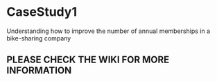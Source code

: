 # CaseStudy1
Understanding how to improve the number of annual memberships in a bike-sharing company

## PLEASE CHECK THE WIKI FOR MORE INFORMATION
